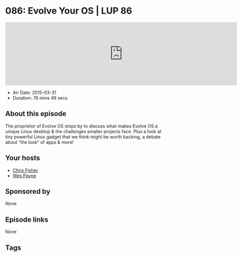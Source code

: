 # 086: Evolve Your OS | LUP 86

<iframe src="https://player.fireside.fm/v2/RUkczH-V+qsDnD3C4?theme=dark" width="740" height="200" frameborder="0" scrolling="no"></iframe>

* Air Date: 2015-03-31
* Duration: 76 mins 49 secs

## About this episode

The proprietor of Evolve OS stops by to discuss what makes Evolve OS a unique Linux desktop & the challenges smaller projects face. Plus a look at tiny powerful Linux gadget that we think might be worth backing, a debate about “the look” of apps & more!

## Your hosts
* [Chris Fisher](https://linuxunplugged.com/hosts/chrislas)
* [Wes Payne](https://linuxunplugged.com/hosts/wes)

## Sponsored by

None



## Episode links

None



## Tags

